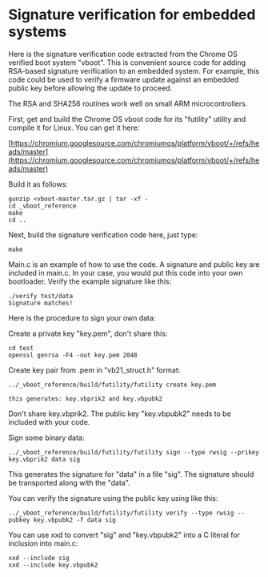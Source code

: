 # Signature verification for embedded systems

Here is the signature verification code extracted from the Chrome OS
verified boot system "vboot".  This is convenient source code for adding
RSA-based signature verification to an embedded system.  For example, this
code could be used to verify a firmware update against an embedded public
key before allowing the update to proceed.

The RSA and SHA256 routines work well on small ARM microcontrollers.

First, get and build the Chrome OS vboot code for its "futility" utility and
compile it for Linux.  You can get it here:

[https://chromium.googlesource.com/chromiumos/platform/vboot/+/refs/heads/master](https://chromium.googlesource.com/chromiumos/platform/vboot/+/refs/heads/master)

Build it as follows:

	gunzip <vboot-master.tar.gz | tar -xf -
	cd _vboot_reference
	make
	cd ..

Next, build the signature verification code here, just type:

	make

Main.c is an example of how to use the code.  A signature and public key
are included in main.c.  In your case, you would put this code into your own
bootloader.  Verify the example signature like this:

	./verify test/data
	Signature matches!

Here is the procedure to sign your own data:

Create a private key "key.pem", don't share this:

	cd test
	openssl genrsa -F4 -out key.pem 2048

Create key pair from .pem in "vb21_struct.h" format:

	../_vboot_reference/build/futility/futility create key.pem

	this generates: key.vbprik2 and key.vbpubk2

Don't share key.vbprik2.  The public key "key.vbpubk2" needs to be included
with your code.

Sign some binary data:

	../_vboot_reference/build/futility/futility sign --type rwsig --prikey key.vbprik2 data sig

This generates the signature for "data" in a file "sig".  The signature
should be transported along with the "data".

You can verify the signature using the public key using like this:

	../_vboot_reference/build/futility/futility verify --type rwsig --pubkey key.vbpubk2 -f data sig

You can use xxd to convert "sig" and "key.vbpubk2" into a C literal for
inclusion into main.c:

	xxd --include sig
	xxd --include key.vbpubk2
